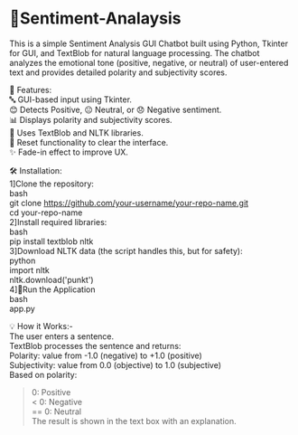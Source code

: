 # 🧠Sentiment-Analaysis

This is a simple Sentiment Analysis GUI Chatbot built using Python, Tkinter for GUI, and TextBlob for natural language processing. The chatbot analyzes the emotional tone (positive, negative, or neutral) of user-entered text and provides detailed polarity and subjectivity scores.

📌 Features:<br>
🔤 GUI-based input using Tkinter.<br>
😊 Detects Positive, 😐 Neutral, or 😞 Negative sentiment.<br>
📊 Displays polarity and subjectivity scores.<br>
🧠 Uses TextBlob and NLTK libraries.<br>
🔁 Reset functionality to clear the interface.<br>
✨ Fade-in effect to improve UX.<br>

🛠️ Installation:<br>
1]Clone the repository:<br>
bash<br>
git clone https://github.com/your-username/your-repo-name.git<br>
cd your-repo-name<br>
2]Install required libraries:<br>
bash<br>
pip install textblob nltk<br>
3]Download NLTK data (the script handles this, but for safety):<br>
python<br>
import nltk<br>
nltk.download('punkt')<br>
4]🚀Run the Application<br>
bash<br>
app.py<br>

💡 How it Works:-<br>
The user enters a sentence.<br>
TextBlob processes the sentence and returns:<br>
Polarity: value from -1.0 (negative) to +1.0 (positive)<br>
Subjectivity: value from 0.0 (objective) to 1.0 (subjective)<br>
Based on polarity:<br>
> 0: Positive<br>
< 0: Negative<br>
== 0: Neutral<br>
The result is shown in the text box with an explanation.<br>
